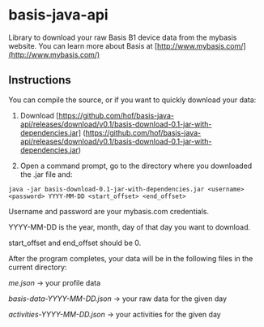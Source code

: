 basis-java-api
==============

Library to download your raw Basis B1 device data from the mybasis website. 
You can learn more about Basis at [http://www.mybasis.com/](http://www.mybasis.com/)


## Instructions 

You can compile the source, or if you want to quickly download your data: 

1. Download [https://github.com/hof/basis-java-api/releases/download/v0.1/basis-download-0.1-jar-with-dependencies.jar] (https://github.com/hof/basis-java-api/releases/download/v0.1/basis-download-0.1-jar-with-dependencies.jar) 


2. Open a command prompt, go to the directory where you downloaded the .jar file and: 

`java -jar basis-download-0.1-jar-with-dependencies.jar <username> <password> YYYY-MM-DD <start_offset> <end_offset>`


Username and password are your mybasis.com credentials. 

YYYY-MM-DD is the year, month, day of that day you want to download. 

start_offset and end_offset should be 0. 

After the program completes, your data will be in the following files in the current directory: 

*me.json* -> your profile data

*basis-data-YYYY-MM-DD.json* -> your raw data for the given day

*activities-YYYY-MM-DD.json* -> your activities for the given day

